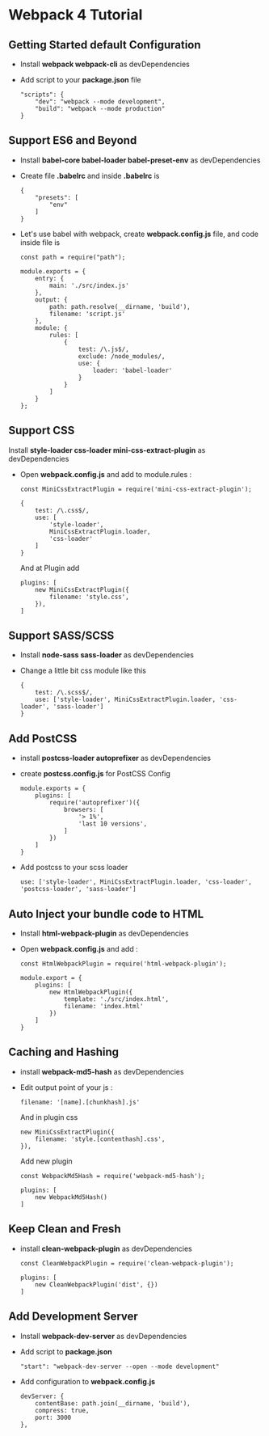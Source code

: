 # Webpack 4 Tutorial

## Getting Started default Configuration

* Install **webpack webpack-cli** as devDependencies
* Add script to your **package.json** file

    ```
    "scripts": {
        "dev": "webpack --mode development",
        "build": "webpack --mode production"
    }
    ```

## Support ES6 and Beyond

* Install **babel-core babel-loader babel-preset-env** as devDependencies
* Create file **.babelrc** and inside **.babelrc** is

    ```
    {
        "presets": [
            "env"
        ]
    }
    ```

* Let's use babel with webpack, create **webpack.config.js** file, and code inside file is

    ```
    const path = require("path");

    module.exports = {
        entry: {
            main: './src/index.js'
        },
        output: {
            path: path.resolve(__dirname, 'build'),
            filename: 'script.js'
        },
        module: {
            rules: [
                {
                    test: /\.js$/,
                    exclude: /node_modules/,
                    use: {
                        loader: 'babel-loader'
                    }
                }
            ]
        }
    };
    ```

## Support CSS

Install **style-loader css-loader mini-css-extract-plugin** as devDependencies
* Open **webpack.config.js** and add to module.rules :
    
    ```
    const MiniCssExtractPlugin = require('mini-css-extract-plugin');

    {
        test: /\.css$/,
        use: [
            'style-loader',
            MiniCssExtractPlugin.loader,
            'css-loader'
        ]
    }
    ```

    And at Plugin add

    ```
    plugins: [
        new MiniCssExtractPlugin({
            filename: 'style.css',
        }),
    ]
    ```

## Support SASS/SCSS

* Install **node-sass sass-loader** as devDependencies
* Change a little bit css module like this

    ```
    {
        test: /\.scss$/,
        use: ['style-loader', MiniCssExtractPlugin.loader, 'css-loader', 'sass-loader']
    }
    ```

## Add PostCSS

* install **postcss-loader autoprefixer** as devDependencies
* create **postcss.config.js** for PostCSS Config

    ```
    module.exports = {
        plugins: [
            require('autoprefixer')({
                browsers: [
                    '> 1%',
                    'last 10 versions',
                ]
            })
        ]
    }
    ```

* Add postcss to your scss loader

    ```
    use: ['style-loader', MiniCssExtractPlugin.loader, 'css-loader', 'postcss-loader', 'sass-loader']
    ```

## Auto Inject your bundle code to HTML

* Install **html-webpack-plugin** as devDependencies
* Open **webpack.config.js** and add :

    ```
    const HtmlWebpackPlugin = require('html-webpack-plugin');

    module.export = {
        plugins: [
            new HtmlWebpackPlugin({
                template: './src/index.html',
                filename: 'index.html'
            })
        ]
    }
    ```

## Caching and Hashing

* install **webpack-md5-hash** as devDependencies
* Edit output point of your js :
    
    ```
    filename: '[name].[chunkhash].js'
    ```
    
    And in plugin css

    ```
    new MiniCssExtractPlugin({
        filename: 'style.[contenthash].css',
    }),
    ```

    Add new plugin 

    ```
    const WebpackMd5Hash = require('webpack-md5-hash');
    
    plugins: [
        new WebpackMd5Hash()
    ]
    ```

## Keep Clean and Fresh

* install **clean-webpack-plugin** as devDependencies

    ```
    const CleanWebpackPlugin = require('clean-webpack-plugin');

    plugins: [
        new CleanWebpackPlugin('dist', {})
    ]
    ```

## Add Development Server

* Install **webpack-dev-server** as devDependencies
* Add script to **package.json**

    ```
    "start": "webpack-dev-server --open --mode development"
    ```

* Add configuration to **webpack.config.js**

    ```
    devServer: {
        contentBase: path.join(__dirname, 'build'),
        compress: true,
        port: 3000
    },
    ```
